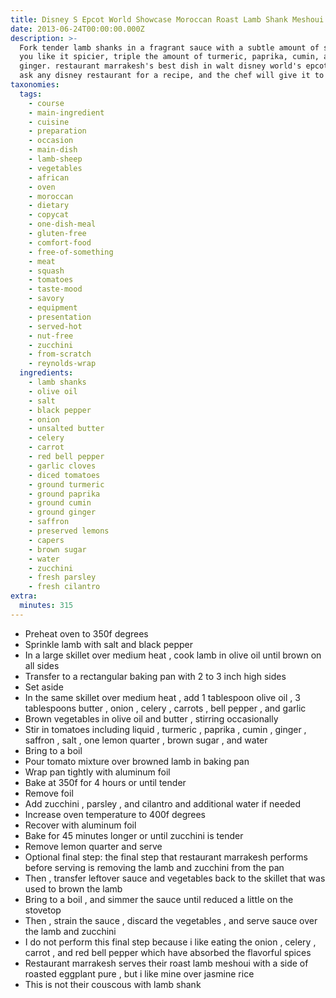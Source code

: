 ```yaml
---
title: Disney S Epcot World Showcase Moroccan Roast Lamb Shank Meshoui
date: 2013-06-24T00:00:00.000Z
description: >-
  Fork tender lamb shanks in a fragrant sauce with a subtle amount of spices. if
  you like it spicier, triple the amount of turmeric, paprika, cumin, and
  ginger. restaurant marrakesh's best dish in walt disney world's epcot. you can
  ask any disney restaurant for a recipe, and the chef will give it to you.
taxonomies:
  tags:
    - course
    - main-ingredient
    - cuisine
    - preparation
    - occasion
    - main-dish
    - lamb-sheep
    - vegetables
    - african
    - oven
    - moroccan
    - dietary
    - copycat
    - one-dish-meal
    - gluten-free
    - comfort-food
    - free-of-something
    - meat
    - squash
    - tomatoes
    - taste-mood
    - savory
    - equipment
    - presentation
    - served-hot
    - nut-free
    - zucchini
    - from-scratch
    - reynolds-wrap
  ingredients:
    - lamb shanks
    - olive oil
    - salt
    - black pepper
    - onion
    - unsalted butter
    - celery
    - carrot
    - red bell pepper
    - garlic cloves
    - diced tomatoes
    - ground turmeric
    - ground paprika
    - ground cumin
    - ground ginger
    - saffron
    - preserved lemons
    - capers
    - brown sugar
    - water
    - zucchini
    - fresh parsley
    - fresh cilantro
extra:
  minutes: 315
---
```

 - Preheat oven to 350f degrees
 - Sprinkle lamb with salt and black pepper
 - In a large skillet over medium heat , cook lamb in olive oil until brown on all sides
 - Transfer to a rectangular baking pan with 2 to 3 inch high sides
 - Set aside
 - In the same skillet over medium heat , add 1 tablespoon olive oil , 3 tablespoons butter , onion , celery , carrots , bell pepper , and garlic
 - Brown vegetables in olive oil and butter , stirring occasionally
 - Stir in tomatoes including liquid , turmeric , paprika , cumin , ginger , saffron , salt , one lemon quarter , brown sugar , and water
 - Bring to a boil
 - Pour tomato mixture over browned lamb in baking pan
 - Wrap pan tightly with aluminum foil
 - Bake at 350f for 4 hours or until tender
 - Remove foil
 - Add zucchini , parsley , and cilantro and additional water if needed
 - Increase oven temperature to 400f degrees
 - Recover with aluminum foil
 - Bake for 45 minutes longer or until zucchini is tender
 - Remove lemon quarter and serve
 - Optional final step: the final step that restaurant marrakesh performs before serving is removing the lamb and zucchini from the pan
 - Then , transfer leftover sauce and vegetables back to the skillet that was used to brown the lamb
 - Bring to a boil , and simmer the sauce until reduced a little on the stovetop
 - Then , strain the sauce , discard the vegetables , and serve sauce over the lamb and zucchini
 - I do not perform this final step because i like eating the onion , celery , carrot , and red bell pepper which have absorbed the flavorful spices
 - Restaurant marrakesh serves their roast lamb meshoui with a side of roasted eggplant pure , but i like mine over jasmine rice
 - This is not their couscous with lamb shank
